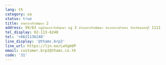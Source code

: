 ```yaml
---
lang: th
category: oa
status: true
title: สาขาบางรักพัฒนา 2
address: 99/63 หมู่บ้านลภาวัลอิมเมจ หมู่ 3 ตำบลบางรักพัฒนา อำเภอบางบัวทอง จังหวัดนนทบุรี 11110
tel_display: 02-113-6248
tel: '+6621136248'
line_display: '@thamc.brp2'
line_url: https://lin.ee/LwVgm9P
email: customer.brp2@thamc.co.th
code: '31'
---
```

